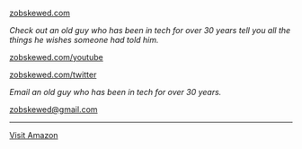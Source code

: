 [zobskewed.com](http://zobskewed.com)

*Check out an old guy who has been in tech for over 30 years tell you all the things he wishes someone had told him.*

[zobskewed.com/youtube](http://zobskewed.com/youtube)

[zobskewed.com/twitter](http://zobskewed.com/twitter)

*Email an old guy who has been in tech for over 30 years.*

[zobskewed@gmail.com](mailto:zobskewed@gmail.com)

---

[Visit Amazon](https://www.amazon.com/?&_encoding=UTF8&tag=zobskewed-20&linkCode=ur2&linkId=89d99b8bc966b26db86a1e808a43a895&camp=1789&creative=9325)
